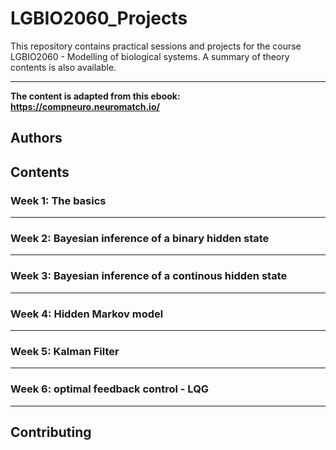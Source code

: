 # LGBIO2060_Projects
This repository contains practical sessions and projects for the course LGBIO2060 - Modelling of biological systems. A summary of theory contents is also available.

----

**The content is adapted from this ebook: https://compneuro.neuromatch.io/**
## Authors


## Contents
### Week 1: The basics

----

### Week 2: Bayesian inference of a binary hidden state

----
### Week 3: Bayesian inference of a continous hidden state

----

### Week 4: Hidden Markov model

----

### Week 5: Kalman Filter

----

### Week 6: optimal feedback control - LQG

----

## Contributing


